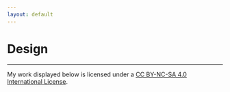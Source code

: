 ```yaml
---
layout: default
---
```

# Design
---

My work displayed below is licensed under a [CC BY-NC-SA 4.0 International License](https://creativecommons.org/licenses/by-nc-sa/4.0/). <br/>

<div id="gallery-container" style="display: none;">
  <div class="responsive">
    <div class="gallery">
        <img src="/assets/illustrations/vampire_v02.png" loading="lazy" decoding="async" alt="01">
    </div>
  </div>
  
  <div class="responsive">
    <div class="gallery">
        <img src="/assets/illustrations/tungara.png" loading="lazy" decoding="async" alt="02">
    </div>
  </div>
  
  <div class="responsive">
    <div class="gallery">
        <img src="/assets/illustrations/aracari.png" loading="lazy" decoding="async" alt="03">
    </div>
  </div>
  
  <div class="responsive">
    <div class="gallery">
        <img src="/assets/illustrations/glass frog.png" loading="lazy" decoding="async" alt="04">
    </div>
  </div>

  <div class="responsive">
    <div class="gallery">
        <img src="/assets/illustrations/jacobin.png" loading="lazy" decoding="async" alt="04">
    </div>
  </div>

  <div class="responsive">
    <div class="gallery">
        <img src="/assets/illustrations/ectophylla.png" loading="lazy" decoding="async" alt="04">
    </div>
  </div>

  <div class="responsive">
    <div class="gallery">
        <img src="/assets/illustrations/noctilio_v02.png" loading="lazy" decoding="async" alt="04">
    </div>
  </div>

  <div class="responsive">
    <div class="gallery">
        <img src="/assets/illustrations/lonch2.png" loading="lazy" decoding="async" alt="04">
    </div>
  </div>

  <div class="responsive">
    <div class="gallery">
        <img src="/assets/illustrations/noctilio_v02.png" loading="lazy" decoding="async" alt="04">
    </div>
  </div>

  <div class="responsive">
    <div class="gallery">
        <img src="/assets/illustrations/pronghorn.png" loading="lazy" decoding="async" alt="04">
    </div>
  </div>

  <div class="responsive">
    <div class="gallery">
        <img src="/assets/illustrations/anteater.png" loading="lazy" decoding="async" alt="04">
    </div>
  </div>

  <div class="responsive">
    <div class="gallery">
        <img src="/assets/illustrations/molossus_03.png" loading="lazy" decoding="async" alt="04">
    </div>
  </div>

  <div class="responsive">
    <div class="gallery">
        <img src="/assets/illustrations/pronghorn.png" loading="lazy" decoding="async" alt="04">
    </div>
  </div>

  <div class="responsive">
    <div class="gallery">
        <img src="/assets/illustrations/molossus_02.png" loading="lazy" decoding="async" alt="04">
    </div>
  </div>

  <div class="responsive">
    <div class="gallery">
        <img src="/assets/illustrations/pronghorn.png" loading="lazy" decoding="async" alt="04">
    </div>
  </div>

  <div class="responsive">
    <div class="gallery">
        <img src="/assets/illustrations/motmot.png" loading="lazy" decoding="async" alt="04">
    </div>
  </div>

  <div class="responsive">
    <div class="gallery">
        <img src="/assets/illustrations/cat.png" loading="lazy" decoding="async" alt="04">
    </div>
  </div>

  <div class="responsive">
    <div class="gallery">
        <img src="/assets/illustrations/tinamou.png" loading="lazy" decoding="async" alt="04">
    </div>
  </div>

  <div class="responsive">
    <div class="gallery">
        <img src="/assets/illustrations/wellington.png" loading="lazy" decoding="async" alt="04">
    </div>
  </div>

  <div class="responsive">
    <div class="gallery">
        <img src="/assets/illustrations/hila.png" loading="lazy" decoding="async" alt="04">
    </div>
  </div>

  <div class="responsive">
    <div class="gallery">
        <img src="/assets/illustrations/emeraldbird.png" loading="lazy" decoding="async" alt="04">
    </div>
  </div>
</div>




